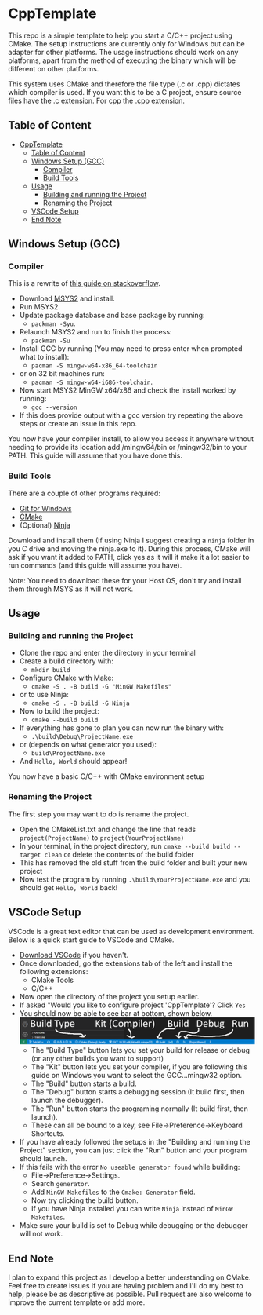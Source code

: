 # CppTemplate
This repo is a simple template to help you start a C/C++ project using CMake. The setup instructions are currently only for Windows but can be adapter for other platforms. The usage instructions should work on any platforms, apart from the method of executing the binary which will be different on other platforms.

This system uses CMake and therefore the file type (.c or .cpp) dictates which compiler is used. If you want this to be a C project, ensure source files have the .c extension. For cpp the .cpp extension.

## Table of Content
- [CppTemplate](#cpptemplate)
  - [Table of Content](#table-of-content)
  - [Windows Setup (GCC)](#windows-setup-gcc)
    - [Compiler](#compiler)
    - [Build Tools](#build-tools)
  - [Usage](#usage)
    - [Building and running the Project](#building-and-running-the-project)
    - [Renaming the Project](#renaming-the-project)
  - [VSCode Setup](#vscode-setup)
  - [End Note](#end-note)


## Windows Setup (GCC)
### Compiler
This is a rewrite of [this guide on 
stackoverflow](https://stackoverflow.com/questions/30069830/how-to-install-mingw-w64-and-msys2).

- Download [MSYS2](https://www.msys2.org/) and install.     
- Run MSYS2.     
- Update package database and base package by running:
  - `packman -Syu`.     
- Relaunch MSYS2 and run to finish the process:
  - `packman -Su`    
- Install GCC by running (You may need to press enter when prompted what to install):
  - `pacman -S mingw-w64-x86_64-toolchain`
- or on 32 bit machines run:
  -  `pacman -S mingw-w64-i686-toolchain`.       
- Now start MSYS2 MinGW x64/x86 and check the install worked by running:
  -  `gcc --version`
- If this does provide output with a gcc version try repeating the above steps or create an issue in this repo. 

You now have your compiler install, to allow you access it anywhere without needing to provide its location add <MSYS2 root>/mingw64/bin or <MSYS2 root>/mingw32/bin to your PATH. This guide will assume that you have done this. 

### Build Tools
There are a couple of other programs required:
- [Git for Windows](https://gitforwindows.org/)   
- [CMake](https://cmake.org/download/) 
- (Optional) [Ninja](https://github.com/ninja-build/ninja/releases) 

Download and install them (If using Ninja I suggest creating a `ninja` folder in you C drive and moving the ninja.exe to it). During this process, CMake will ask if you want it added to PATH, click yes as it will it make it a lot easier to run commands (and this guide will assume you have).    

Note: You need to download these for your Host OS, don't try and install them through MSYS as it will not work.

## Usage
### Building and running the Project
- Clone the repo and enter the directory in your terminal    
- Create a build directory with:
    - `mkdir build`    
- Configure CMake with Make:
    - `cmake -S . -B build -G "MinGW Makefiles"`
- or to use Ninja:
    - `cmake -S . -B build -G Ninja`  
- Now to build the project:
  - `cmake --build build`    
- If everything has gone to plan you can now run the binary with:
  -  `.\build\Debug\ProjectName.exe`
- or (depends on what generator you used):
  -  `build\ProjectName.exe`
- And `Hello, World` should appear!    
 
You now have a basic C/C++ with CMake environment setup    

### Renaming the Project
The first step you may want to do is rename the project.

- Open the CMakeList.txt and change the line that reads `project(ProjectName)` to `project(YourProjectName)`     
- In your terminal, in the project directory, run `cmake --build build --target clean` or delete the contents of the build folder    
- This has removed the old stuff from the build folder and built your new project    
- Now test the program by running `.\build\YourProjectName.exe` and you should get `Hello, World` back!

## VSCode Setup
VSCode is a great text editor that can be used as development environment. Below is a quick start guide to VSCode and CMake. 

- [Download VSCode](https://code.visualstudio.com/) if you haven't.
- Once downloaded, go the extensions tab of the left and install the following extensions:
    - CMake Tools
    - C/C++
- Now open the directory of the project you setup earlier.
- If asked "Would you like to configure project 'CppTemplate'? Click `Yes` 
- You should now be able to see bar at bottom, shown below.   
![Annotated image of the cmake bar at the bottom left of VSCode](repo_assets/CMake_Bar.png)
    - The "Build Type" button lets you set your build for release or debug (or any other builds you want to support)
    - The "Kit" button lets you set your compiler, if you are following this guide on Windows you want to select the GCC...mingw32 option.
    - The "Build" button starts a build.
    - The "Debug" button starts a debugging session (It build first, then launch the debugger).
    - The "Run" button starts the programing normally (It build first, then launch).
    - These can all be bound to a key, see File->Preference->Keyboard Shortcuts.
- If you have already followed the setups in the "Building and running the Project" section, you can just click the "Run" button and your program should launch.
- If this fails with the error `No useable generator found` while building:
  - File->Preference->Settings.
  - Search `generator`.
  - Add `MinGW Makefiles` to the `Cmake: Generator` field.
  - Now try clicking the build button. 
  - If you have Ninja installed you can write `Ninja` instead of `MinGW Makefiles`.
- Make sure your build is set to Debug while debugging or the debugger will not work.

## End Note
I plan to expand this project as I develop a better understanding on CMake. Feel free to create issues if you are having problem and I'll do my best to help, please be as descriptive as possible. Pull request are also welcome to improve the current template or add more.